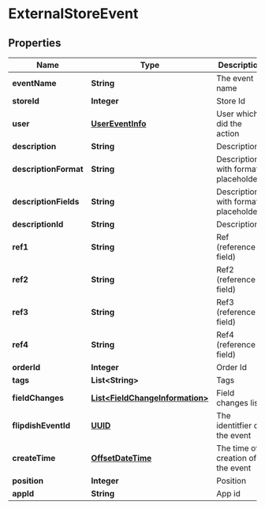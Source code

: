 
# ExternalStoreEvent

## Properties
Name | Type | Description | Notes
------------ | ------------- | ------------- | -------------
**eventName** | **String** | The event name |  [optional]
**storeId** | **Integer** | Store Id |  [optional]
**user** | [**UserEventInfo**](UserEventInfo.md) | User which did the action |  [optional]
**description** | **String** | Description |  [optional]
**descriptionFormat** | **String** | Description with format placeholders |  [optional]
**descriptionFields** | **String** | Description with format placeholders |  [optional]
**descriptionId** | **String** | Description |  [optional]
**ref1** | **String** | Ref (reference field) |  [optional]
**ref2** | **String** | Ref2 (reference field) |  [optional]
**ref3** | **String** | Ref3 (reference field) |  [optional]
**ref4** | **String** | Ref4 (reference field) |  [optional]
**orderId** | **Integer** | Order Id |  [optional]
**tags** | **List&lt;String&gt;** | Tags |  [optional]
**fieldChanges** | [**List&lt;FieldChangeInformation&gt;**](FieldChangeInformation.md) | Field changes list |  [optional]
**flipdishEventId** | [**UUID**](UUID.md) | The identitfier of the event |  [optional]
**createTime** | [**OffsetDateTime**](OffsetDateTime.md) | The time of creation of the event |  [optional]
**position** | **Integer** | Position |  [optional]
**appId** | **String** | App id |  [optional]



